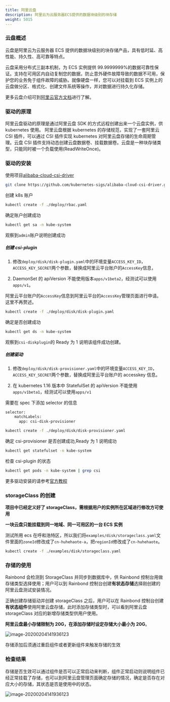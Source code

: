 ```yaml
---
title: 阿里云盘
description: 阿里云为云服务器ECS提供的数据块级别的块存储
weight: 5015
---
```


### 云盘概述

云盘是阿里云为云服务器 ECS 提供的数据块级别的块存储产品，具有低时延、高性能、持久性、高可靠等特点。

云盘采用分布式三副本机制，为 ECS 实例提供 99.9999999%的数据可靠性保证。支持在可用区内自动复制您的数据，防止意外硬件故障导致的数据不可用，保护您的业务免于组件故障的威胁。就像硬盘一样，您可以对挂载到 ECS 实例上的云盘做分区、格式化、创建文件系统等操作，并对数据进行持久化存储。

更多云盘介绍可到[阿里云官方文档](https://www.alibabacloud.com/help/zh/doc-detail/25383.htm?spm=a2c63.p38356.b99.223.7f2d3e9cES5ysy)进行了解。

### 驱动的原理

阿里云盘驱动的原理是通过阿里云盘 SDK 的方式远程创建出来一个云盘实例，供 kubernetes 使用。
阿里云盘根据 kubernetes 的存储规范，实现了一套阿里云 CSI 插件，可以通过 CSI 插件实现 kubernetes 对阿里云盘存储的生命周期管理。云盘 CSI 插件支持动态创建云盘数据卷、挂载数据卷。云盘是一种块存储类型，只能同时被一个负载使用(ReadWriteOnce)。

### 驱动的安装

使用项目[alibaba-cloud-csi-driver](https://github.com/kubernetes-sigs/alibaba-cloud-csi-driver/blob/master/docs/disk.md)

```bash
git clone https://github.com/kubernetes-sigs/alibaba-cloud-csi-driver.git && cd alibaba-cloud-csi-driver
```

创建 k8s 账户

```bash
kubectl create -f ./deploy/rbac.yaml
```

确定账户创建成功

```bash
kubectl get sa -n kube-system
```

观察到`admin`账户说明创建成功

##### 创建 csi-plugin

1. 修改`deploy/disk/disk-plugin.yaml`中的环境变量`ACCESS_KEY_ID`，`ACCESS_KEY_SECRET`两个参数，替换成阿里云平台账户的`AccessKey`信息，

2. DaemonSet 的 apiVersion 不能使用版本`apps/v1beta2`，经测试可以使用`apps/v1`。

阿里云平台账户的`AccessKey`信息到阿里云平台的`AccessKey`管理页面进行申请。这里不再赘述。

```bash
kubectl create -f ./deploy/disk/disk-plugin.yaml
```

确定是否创建成功

```bash
kubectl get ds -n kube-system
```

观察到`csi-diskplugin`的 Ready 为 1 说明该组件成功创建。

##### 创建驱动

1. 修改`deploy/disk/disk-provisioner.yaml`中的环境变量`ACCESS_KEY_ID`，`ACCESS_KEY_SECRET`两个参数，替换成阿里云平台账户的 accesskey 信息。

2. 在 kubernetes 1.16 版本中 StatefulSet 的 apiVersion 不能使用`apps/v1beta1`，经测试可以使用`apps/v1`

需要在 spec 下添加 selector 的信息

```bash
selector:
    matchLabels:
      app: csi-disk-provisioner
```

```bash
kubectl create -f ./deploy/disk/disk-provisioner.yaml
```

确定 csi-provisioner 是否创建成功,Ready 为 1 说明成功

```bash
kubectl get statefulset -n kube-system
```

检查 csi-plugin 的状态

```bash
kubectl get pods -n kube-system | grep csi
```

更多驱动安装的请参考[官方教程](https://github.com/kubernetes-sigs/alibaba-cloud-csi-driver/blob/master/docs/disk.md)

### storageClass 的创建

**项目中已经定义好了 storageClass，需根据用户的实例所在区域进行修改方可使用**

**一块云盘只能挂载到同一地域、同一可用区的一台 ECS 实例**

测试所用 ecs 在呼和浩特区，所以我们将`examples/disk/storageclass.yaml`文件里面的`zoneId`修改成了`cn-huhehaote-a`，把`regionId`修改成了`cn-huhehaote`。

```bash
kubectl create -f ./examples/disk/storageclass.yaml
```

### 存储的使用

Rainbond 会检测到 StorageClass 并同步到数据库中，供 Rainbond 控制台用做存储类型选择使用；用户可以到 Rainbond 控制台创建**有状态存储**选择刚创建的阿里云盘测试安装情况。

正确创建存储驱动并创建 storageClass 之后，用户可以在 Rainbond 控制台创建**有状态组件**使用阿里云盘存储，此时添加存储类型时，可以看到阿里云盘 storageClass 对应的新增存储类型供用户使用。

**阿里云盘最小存储限制为 20G，在添加存储时设定存储大小最小为 20G**。

![image-20200204141936123](https://grstatic.oss-cn-shanghai.aliyuncs.com/images/docs/5.2/user-operations/storage/aliclouddisk/alistorage.jpg)

存储添加后须通过重启组件或者更新组件来触发存储的生效

### 检查结果

存储是否生效可以通过组件是否可以正常启动来判断，组件正常启动则说明组件已经正常挂载了存储，也可以到阿里云盘管理页面确定存储的情况，确定是否存在对应大小的存储，其状态是否是使用中的状态。

![image-20200204141936123](https://grstatic.oss-cn-shanghai.aliyuncs.com/images/docs/5.2/user-operations/storage/aliclouddisk/alistorage2.jpg)
